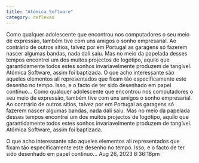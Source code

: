 ```yaml
---
title: "Atómica Software"
category: reflexao
---
```


Como qualquer adolescente que encontrou nos computadores o seu meio de expressão, também tive com uns amigos o sonho empresarial. Ao contrário de outros sítios, talvez por em Portugal as garagens só fazerem nascer algumas bandas, nada dali saiu. Mas no meio da papelada desses tempos encontrei um dos muitos projectos de logótipo, aquilo que garantidamente todos estes sonhos invariavelmente produzem de tangível. Atómica Software, assim foi baptizada. O que acho interessante são aqueles elementos ali representados que fixam tão especificamente este desenho no tempo. Isso, e o facto de ter sido desenhado em papel contínuo...
Como qualquer adolescente que encontrou nos computadores o seu meio de expressão, também tive com uns amigos o sonho empresarial.
Ao contrário de outros sítios, talvez por em Portugal as garagens só fazerem nascer algumas bandas, nada dali saiu.
Mas no meio da papelada desses tempos encontrei um dos muitos projectos de logótipo, aquilo que garantidamente todos estes sonhos invariavelmente produzem de tangível.
Atómica Software, assim foi baptizada.

O que acho interessante são aqueles elementos ali representados que fixam tão especificamente este desenho no tempo. Isso, e o facto de ter sido desenhado em papel contínuo...
Aug 26, 2023 8:36:18pm
